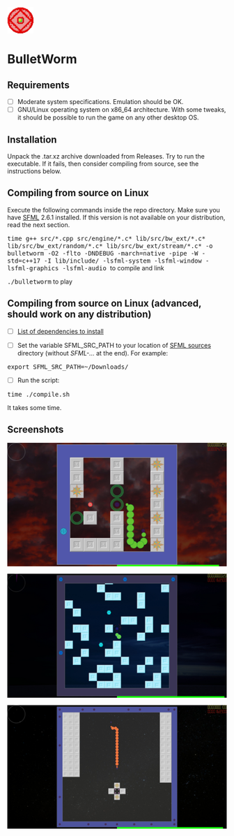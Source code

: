 <img src="Resources/Textures/icon.png" alt="logo" width="60"/>

# BulletWorm

## Requirements

- [ ] Moderate system specifications. Emulation should be OK.
- [ ] GNU/Linux operating system on x86_64 architecture. With some tweaks, it should be possible to run the game on any other desktop OS.

## Installation

Unpack the .tar.xz archive downloaded from Releases. Try to run the executable. If it fails, then consider compiling from source, see the instructions below.

## Compiling from source on Linux

Execute the following commands inside the repo directory. Make sure you have [SFML](http://sfml-dev.org) 2.6.1 installed. If this version is not available on your distribution, read the next section.

<kbd>time g++ src/\*.cpp src/engine/\*.c\* lib/src/bw_ext/\*.c\* lib/src/bw_ext/random/\*.c\* lib/src/bw_ext/stream/\*.c\* -o bulletworm -O2 -flto -DNDEBUG -march=native -pipe -W -std=c++17 -I lib/include/ -lsfml-system -lsfml-window -lsfml-graphics -lsfml-audio
</kbd> to compile and link

<kbd>./bulletworm</kbd> to play

## Compiling from source on Linux (advanced, should work on any distribution)

- [ ] [List of dependencies to install](https://www.sfml-dev.org/tutorials/2.6/compile-with-cmake.php#installing-dependencies)

- [ ] Set the variable SFML_SRC_PATH to your location of [SFML sources](https://www.sfml-dev.org/files/SFML-2.6.1-sources.zip) directory (without *SFML-...* at the end). For example:

<kbd>export SFML_SRC_PATH=~/Downloads/</kbd>

- [ ] Run the script:

<kbd>time ./compile.sh</kbd>

It takes some time.

## Screenshots

![Image 1](demo/screenshot_01.jpg)

![Image 3](demo/screenshot_03.jpg)

![Image 4](demo/screenshot_04.jpg)
